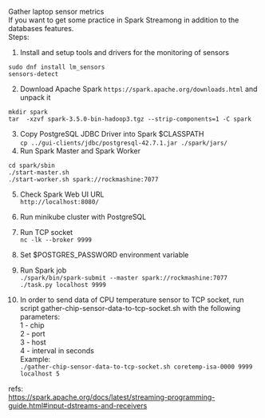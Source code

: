 Gather laptop sensor metrics  
If you want to get some practice in Spark Streamong in addition to the databases features.  
Steps:  
1. Install and setup tools and drivers for the monitoring of sensors
```
sudo dnf install lm_sensors  
sensors-detect
```
2. Download Apache Spark `https://spark.apache.org/downloads.html` and unpack it  
```
mkdir spark
tar  -xzvf spark-3.5.0-bin-hadoop3.tgz --strip-components=1 -C spark
```
3. Copy PostgreSQL JDBC Driver into Spark $CLASSPATH  
`cp ../gui-clients/jdbc/postgresql-42.7.1.jar ./spark/jars/`
4. Run Spark Master and Spark Worker  
```
cd spark/sbin
./start-master.sh
./start-worker.sh spark://rockmashine:7077
```
5. Check Spark Web UI URL  
`http://localhost:8080/`
6. Run minikube cluster with PostgreSQL  
7. Run TCP socket  
`nc -lk --broker 9999`
8. Set $POSTGRES_PASSWORD environment variable  
9. Run Spark job  
`./spark/bin/spark-submit --master spark://rockmashine:7077 ./task.py localhost 9999`

10. In order to send data of CPU temperature sensor  to TCP socket, run script gather-chip-sensor-data-to-tcp-socket.sh with the following parameters:  
1 - chip  
2 - port  
3 - host  
4 - interval in seconds  
Example:  
`./gather-chip-sensor-data-to-tcp-socket.sh coretemp-isa-0000 9999 localhost 5`  

  
refs:  
https://spark.apache.org/docs/latest/streaming-programming-guide.html#input-dstreams-and-receivers  
